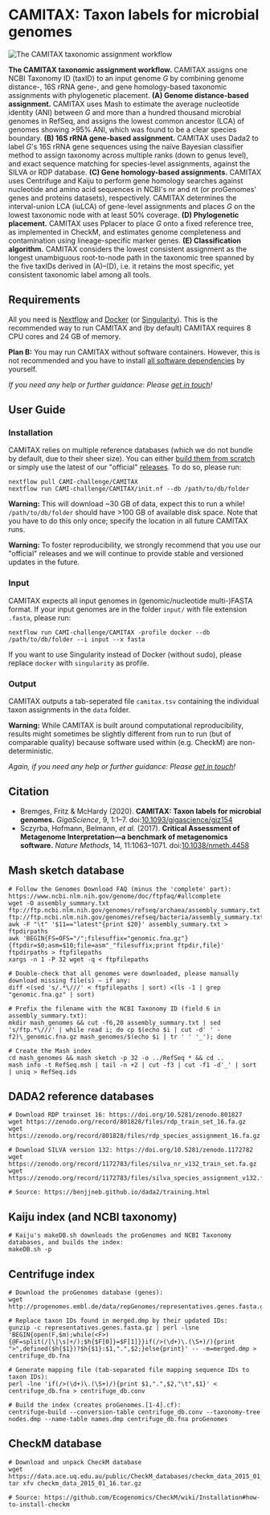 # CAMITAX: Taxon labels for microbial genomes

![The CAMITAX taxonomic assignment workflow](workflow.png "The CAMITAX taxonomic assignment workflow")

**The CAMITAX taxonomic assignment workflow.**
CAMITAX assigns one NCBI Taxonomy ID (taxID) to an input genome *G* by combining genome distance-, 16S rRNA gene-, and gene homology-based taxonomic assignments with phylogenetic placement.
**(A) Genome distance-based assignment.**
CAMITAX uses Mash to estimate the average nucleotide identity (ANI) between *G* and more than a hundred thousand microbial genomes in RefSeq, and assigns the lowest common ancestor (LCA) of genomes showing >95% ANI, which was found to be a clear species boundary.
**(B) 16S rRNA gene-based assignment.**
CAMITAX uses Dada2 to label *G*'s 16S rRNA gene sequences using the naïve Bayesian classifier method to assign taxonomy across multiple ranks (down to genus level), and exact sequence matching for species-level assignments, against the SILVA or RDP database.
**(C) Gene homology-based assignments.**
CAMITAX uses Centrifuge and Kaiju to perform gene homology searches against nucleotide and amino acid sequences in NCBI's nr and nt (or proGenomes' genes and proteins datasets), respectively. CAMITAX determines the interval-union LCA (iuLCA) of gene-level assignments and places *G* on the lowest taxonomic node with at least 50% coverage.
**(D) Phylogenetic placement.**
CAMITAX uses Pplacer to place *G* onto a fixed reference tree, as implemented in CheckM, and estimates genome completeness and contamination using lineage-specific marker genes.
**(E) Classification algorithm.**
CAMITAX considers the lowest consistent assignment as the longest unambiguous root-to-node path in the taxonomic tree spanned by the five taxIDs derived in (A)–(D), i.e. it retains the most specific, yet consistent taxonomic label among all tools.

## Requirements

All you need is [Nextflow](https://www.nextflow.io/) and [Docker](https://www.docker.com/) (or [Singularity](https://singularity.lbl.gov/)). This is the recommended way to run CAMITAX and (by default) CAMITAX requires 8 CPU cores and 24 GB of memory.

**Plan B:** You may run CAMITAX without software containers. However, this is not recommended and you have to install [all software dependencies](requirements.txt) by yourself.

*If you need any help or further guidance: Please [get in touch](https://github.com/CAMI-challenge/CAMITAX/issues)!*

## User Guide

### Installation

CAMITAX relies on multiple reference databases (which we do not bundle by default, due to their sheer size). You can either [build them from scratch](https://github.com/CAMI-challenge/CAMITAX/blob/master/db/README.md) or simply use the latest of our "official" [releases](https://doi.org/10.5281/zenodo.1250043). To do so, please run:
```
nextflow pull CAMI-challenge/CAMITAX
nextflow run CAMI-challenge/CAMITAX/init.nf --db /path/to/db/folder
```
**Warning:** This will download ~30 GB of data, expect this to run a while! `/path/to/db/folder` should have >100 GB of available disk space. Note that you have to do this only once; specify the location in all future CAMITAX runs.

**Warning:** To foster reproducibility, we strongly recommend that you use our "official" releases and we will continue to provide stable and versioned updates in the future.

### Input

CAMITAX expects all input genomes in (genomic/nucleotide multi-)FASTA format.
If your input genomes are in the folder `input/` with file extension `.fasta`, please run:
```
nextflow run CAMI-challenge/CAMITAX -profile docker --db /path/to/db/folder --i input --x fasta
```
If you want to use Singularity instead of Docker (without sudo), please replace `docker` with `singularity` as profile.

### Output

CAMITAX outputs a tab-seperated file `camitax.tsv` containing the individual taxon assignments in the `data` folder.

**Warning:** While CAMITAX is built around computational reproducibility, results might sometimes be slightly different from run to run (but of comparable quality) because software used within (e.g. CheckM) are non-deterministic.

*Again, if you need any help or further guidance: Please [get in touch](https://github.com/CAMI-challenge/CAMITAX/issues)!*

## Citation

* Bremges, Fritz & McHardy (2020). **CAMITAX: Taxon labels for microbial genomes.** *GigaScience*, 9, 1:1–7. doi:[10.1093/gigascience/giz154](https://doi.org/10.1093/gigascience/giz154)
* Sczyrba, Hofmann, Belmann, *et al.* (2017). **Critical Assessment of Metagenome Interpretation—a benchmark of metagenomics software.** *Nature Methods*, 14, 11:1063–1071. doi:[10.1038/nmeth.4458](https://doi.org/10.1038/nmeth.4458)
##  Mash sketch database

```
# Follow the Genomes Download FAQ (minus the 'complete' part): https://www.ncbi.nlm.nih.gov/genome/doc/ftpfaq/#allcomplete
wget -O assembly_summary.txt ftp://ftp.ncbi.nlm.nih.gov/genomes/refseq/archaea/assembly_summary.txt ftp://ftp.ncbi.nlm.nih.gov/genomes/refseq/bacteria/assembly_summary.txt
awk -F "\t" '$11=="latest"{print $20}' assembly_summary.txt > ftpdirpaths
awk 'BEGIN{FS=OFS="/";filesuffix="genomic.fna.gz"}{ftpdir=$0;asm=$10;file=asm"_"filesuffix;print ftpdir,file}' ftpdirpaths > ftpfilepaths
xargs -n 1 -P 32 wget -q < ftpfilepaths

# Double-check that all genomes were downloaded, please manually download missing file(s) – if any:
diff <(sed 's/.*\///' < ftpfilepaths | sort) <(ls -1 | grep "genomic.fna.gz" | sort)

# Prefix the filename with the NCBI Taxonomy ID (field 6 in assembly_summary.txt):
mkdir mash_genomes && cut -f6,20 assembly_summary.txt | sed 's/ftp.*\///' | while read i; do cp $(echo $i | cut -d' ' -f2)\_genomic.fna.gz mash_genomes/$(echo $i | tr ' ' '_'); done

# Create the Mash index
cd mash_genomes && mash sketch -p 32 -o ../RefSeq * && cd ..
mash info -t RefSeq.msh | tail -n +2 | cut -f3 | cut -f1 -d'_' | sort | uniq > RefSeq.ids
```

## DADA2 reference databases

```
# Download RDP trainset 16: https://doi.org/10.5281/zenodo.801827
wget https://zenodo.org/record/801828/files/rdp_train_set_16.fa.gz
wget https://zenodo.org/record/801828/files/rdp_species_assignment_16.fa.gz

# Download SILVA version 132: https://doi.org/10.5281/zenodo.1172782
wget https://zenodo.org/record/1172783/files/silva_nr_v132_train_set.fa.gz
wget https://zenodo.org/record/1172783/files/silva_species_assignment_v132.fa.gz

# Source: https://benjjneb.github.io/dada2/training.html
```

## Kaiju index (and NCBI taxonomy)

```
# Kaiju's makeDB.sh downloads the proGenomes and NCBI Taxonomy databases, and builds the index:
makeDB.sh -p
```

## Centrifuge index

```
# Download the proGenomes database (genes):
wget http://progenomes.embl.de/data/repGenomes/representatives.genes.fasta.gz

# Replace taxon IDs found in merged.dmp by their updated IDs:
gunzip -c representatives.genes.fasta.gz | perl -lsne 'BEGIN{open(F,$m);while(<F>){@F=split(/[\|\s]+/);$h{$F[0]}=$F[1]}}if(/>(\d+)\.(\S+)/){print ">",defined($h{$1})?$h{$1}:$1,".",$2;}else{print}' -- -m=merged.dmp > centrifuge_db.fna

# Generate mapping file (tab-separated file mapping sequence IDs to taxon IDs):
perl -lne 'if(/>(\d+)\.(\S+)/){print $1,".",$2,"\t",$1}' < centrifuge_db.fna > centrifuge_db.conv

# Build the index (creates proGenomes.[1-4].cf):
centrifuge-build --conversion-table centrifuge_db.conv --taxonomy-tree nodes.dmp --name-table names.dmp centrifuge_db.fna proGenomes
```

## CheckM database

```
# Download and unpack CheckM database
wget https://data.ace.uq.edu.au/public/CheckM_databases/checkm_data_2015_01_16.tar.gz
tar xfv checkm_data_2015_01_16.tar.gz

# Source: https://github.com/Ecogenomics/CheckM/wiki/Installation#how-to-install-checkm
```
